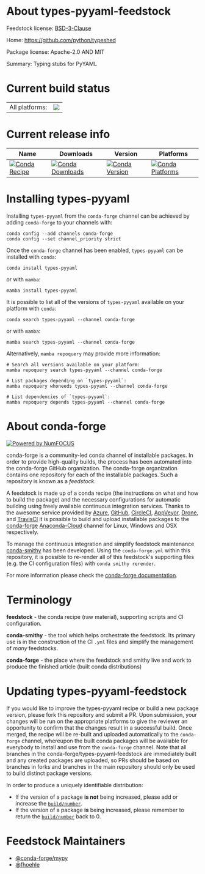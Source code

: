 About types-pyyaml-feedstock
============================

Feedstock license: [BSD-3-Clause](https://github.com/conda-forge/types-pyyaml-feedstock/blob/main/LICENSE.txt)

Home: https://github.com/python/typeshed

Package license: Apache-2.0 AND MIT

Summary: Typing stubs for PyYAML

Current build status
====================


<table><tr><td>All platforms:</td>
    <td>
      <a href="https://dev.azure.com/conda-forge/feedstock-builds/_build/latest?definitionId=13139&branchName=main">
        <img src="https://dev.azure.com/conda-forge/feedstock-builds/_apis/build/status/types-pyyaml-feedstock?branchName=main">
      </a>
    </td>
  </tr>
</table>

Current release info
====================

| Name | Downloads | Version | Platforms |
| --- | --- | --- | --- |
| [![Conda Recipe](https://img.shields.io/badge/recipe-types--pyyaml-green.svg)](https://anaconda.org/conda-forge/types-pyyaml) | [![Conda Downloads](https://img.shields.io/conda/dn/conda-forge/types-pyyaml.svg)](https://anaconda.org/conda-forge/types-pyyaml) | [![Conda Version](https://img.shields.io/conda/vn/conda-forge/types-pyyaml.svg)](https://anaconda.org/conda-forge/types-pyyaml) | [![Conda Platforms](https://img.shields.io/conda/pn/conda-forge/types-pyyaml.svg)](https://anaconda.org/conda-forge/types-pyyaml) |

Installing types-pyyaml
=======================

Installing `types-pyyaml` from the `conda-forge` channel can be achieved by adding `conda-forge` to your channels with:

```
conda config --add channels conda-forge
conda config --set channel_priority strict
```

Once the `conda-forge` channel has been enabled, `types-pyyaml` can be installed with `conda`:

```
conda install types-pyyaml
```

or with `mamba`:

```
mamba install types-pyyaml
```

It is possible to list all of the versions of `types-pyyaml` available on your platform with `conda`:

```
conda search types-pyyaml --channel conda-forge
```

or with `mamba`:

```
mamba search types-pyyaml --channel conda-forge
```

Alternatively, `mamba repoquery` may provide more information:

```
# Search all versions available on your platform:
mamba repoquery search types-pyyaml --channel conda-forge

# List packages depending on `types-pyyaml`:
mamba repoquery whoneeds types-pyyaml --channel conda-forge

# List dependencies of `types-pyyaml`:
mamba repoquery depends types-pyyaml --channel conda-forge
```


About conda-forge
=================

[![Powered by
NumFOCUS](https://img.shields.io/badge/powered%20by-NumFOCUS-orange.svg?style=flat&colorA=E1523D&colorB=007D8A)](https://numfocus.org)

conda-forge is a community-led conda channel of installable packages.
In order to provide high-quality builds, the process has been automated into the
conda-forge GitHub organization. The conda-forge organization contains one repository
for each of the installable packages. Such a repository is known as a *feedstock*.

A feedstock is made up of a conda recipe (the instructions on what and how to build
the package) and the necessary configurations for automatic building using freely
available continuous integration services. Thanks to the awesome service provided by
[Azure](https://azure.microsoft.com/en-us/services/devops/), [GitHub](https://github.com/),
[CircleCI](https://circleci.com/), [AppVeyor](https://www.appveyor.com/),
[Drone](https://cloud.drone.io/welcome), and [TravisCI](https://travis-ci.com/)
it is possible to build and upload installable packages to the
[conda-forge](https://anaconda.org/conda-forge) [Anaconda-Cloud](https://anaconda.org/)
channel for Linux, Windows and OSX respectively.

To manage the continuous integration and simplify feedstock maintenance
[conda-smithy](https://github.com/conda-forge/conda-smithy) has been developed.
Using the ``conda-forge.yml`` within this repository, it is possible to re-render all of
this feedstock's supporting files (e.g. the CI configuration files) with ``conda smithy rerender``.

For more information please check the [conda-forge documentation](https://conda-forge.org/docs/).

Terminology
===========

**feedstock** - the conda recipe (raw material), supporting scripts and CI configuration.

**conda-smithy** - the tool which helps orchestrate the feedstock.
                   Its primary use is in the construction of the CI ``.yml`` files
                   and simplify the management of *many* feedstocks.

**conda-forge** - the place where the feedstock and smithy live and work to
                  produce the finished article (built conda distributions)


Updating types-pyyaml-feedstock
===============================

If you would like to improve the types-pyyaml recipe or build a new
package version, please fork this repository and submit a PR. Upon submission,
your changes will be run on the appropriate platforms to give the reviewer an
opportunity to confirm that the changes result in a successful build. Once
merged, the recipe will be re-built and uploaded automatically to the
`conda-forge` channel, whereupon the built conda packages will be available for
everybody to install and use from the `conda-forge` channel.
Note that all branches in the conda-forge/types-pyyaml-feedstock are
immediately built and any created packages are uploaded, so PRs should be based
on branches in forks and branches in the main repository should only be used to
build distinct package versions.

In order to produce a uniquely identifiable distribution:
 * If the version of a package **is not** being increased, please add or increase
   the [``build/number``](https://docs.conda.io/projects/conda-build/en/latest/resources/define-metadata.html#build-number-and-string).
 * If the version of a package **is** being increased, please remember to return
   the [``build/number``](https://docs.conda.io/projects/conda-build/en/latest/resources/define-metadata.html#build-number-and-string)
   back to 0.

Feedstock Maintainers
=====================

* [@conda-forge/mypy](https://github.com/conda-forge/mypy/)
* [@fhoehle](https://github.com/fhoehle/)

